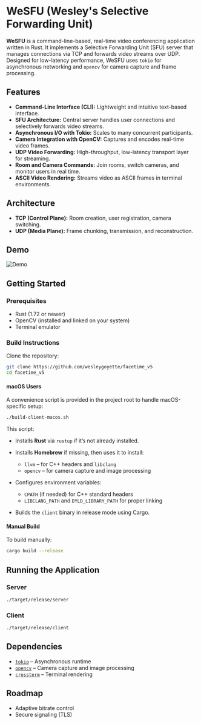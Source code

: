 # WeSFU (Wesley's Selective Forwarding Unit)

**WeSFU** is a command-line-based, real-time video conferencing application written in Rust. It implements a Selective Forwarding Unit (SFU) server that manages connections via TCP and forwards video streams over UDP. Designed for low-latency performance, WeSFU uses `tokio` for asynchronous networking and `opencv` for camera capture and frame processing.

## Features

* **Command-Line Interface (CLI):** Lightweight and intuitive text-based interface.
* **SFU Architecture:** Central server handles user connections and selectively forwards video streams.
* **Asynchronous I/O with Tokio:** Scales to many concurrent participants.
* **Camera Integration with OpenCV:** Captures and encodes real-time video frames.
* **UDP Video Forwarding:** High-throughput, low-latency transport layer for streaming.
* **Room and Camera Commands:** Join rooms, switch cameras, and monitor users in real time.
* **ASCII Video Rendering:** Streams video as ASCII frames in terminal environments.

## Architecture

* **TCP (Control Plane):** Room creation, user registration, camera switching.
* **UDP (Media Plane):** Frame chunking, transmission, and reconstruction.

## Demo

![Demo](assets/demo.gif)

## Getting Started

### Prerequisites

* Rust (1.72 or newer)
* OpenCV (installed and linked on your system)
* Terminal emulator

### Build Instructions

Clone the repository:

```bash
git clone https://github.com/wesleygoyette/facetime_v5
cd facetime_v5
```

#### macOS Users

A convenience script is provided in the project root to handle macOS-specific setup:

```bash
./build-client-macos.sh
```

This script:

* Installs **Rust** via `rustup` if it’s not already installed.
* Installs **Homebrew** if missing, then uses it to install:

  * `llvm` – for C++ headers and `libclang`
  * `opencv` – for camera capture and image processing
* Configures environment variables:

  * `CPATH` (if needed) for C++ standard headers
  * `LIBCLANG_PATH` and `DYLD_LIBRARY_PATH` for proper linking
* Builds the `client` binary in release mode using Cargo.

#### Manual Build

To build manually:

```bash
cargo build --release
```

## Running the Application

### Server

```bash
./target/release/server
```

### Client

```bash
./target/release/client
```

## Dependencies

* [`tokio`](https://crates.io/crates/tokio) – Asynchronous runtime
* [`opencv`](https://crates.io/crates/opencv) – Camera capture and image processing
* [`crossterm`](https://crates.io/crates/crossterm) – Terminal rendering

## Roadmap

* Adaptive bitrate control
* Secure signaling (TLS)